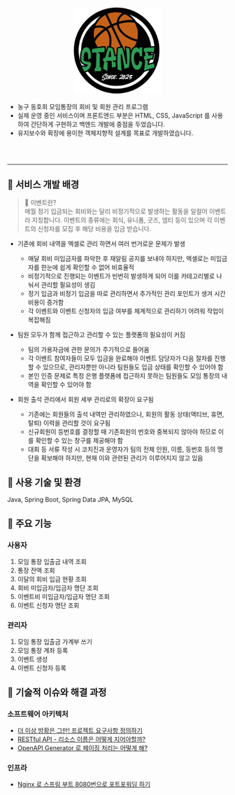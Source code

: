 <div align="center">
  <img src="src/main/resources/static/images/stance.png" alt="stance image" width="200">
</div>

- 농구 동호회 모임통장의 회비 및 회원 관리 프로그램
- 실제 운영 중인 서비스이며 프론트엔드 부분은 HTML, CSS, JavaScript 를 사용하여 간단하게 구현하고 백엔드 개발에 중점을 두었습니다.
- 유지보수와 확장에 용이한 객체지향적 설계를 목표로 개발하였습니다.
<br>
<br>

---
## 🏀 서비스 개발 배경

> 🎉 이벤트란? <br>
매월 정기 입금되는 회비와는 달리 비정기적으로 발생하는 활동을 일컬어 이벤트라 지칭합니다. 이벤트의 종류에는 회식, 유니폼, 굿즈, 엠티 등이 있으며 각 이벤트의 신청자를 모집 후 해당 비용을 입금 받습니다.
> 
- 기존에 회비 내역을 엑셀로 관리 하면서 여러 번거로운 문제가 발생
    - 매달 회비 미입금자를 파악한 후 재알림 공지를 보내야 하지만, 엑셀로는 미입금자를 한눈에 쉽게 확인할 수 없어 비효율적
    - 비정기적으로 진행되는 이벤트가 빈번히 발생하게 되어 이를 카테고리별로 나눠서 관리할 필요성이 생김
    - 정기 입금과 비정기 입금을 따로 관리하면서 추가적인 관리 포인트가 생겨 시간 비용이 증가함
    - 각 이벤트와 이벤트 신청자의 입금 여부를 체계적으로 관리하기 어려워 작업이 복잡해짐

- 팀원 모두가 함께 접근하고 관리할 수 있는 플랫폼의 필요성이 커짐
    - 팀의 가용자금에 관한 문의가 주기적으로 들어옴
    - 각 이벤트 참여자들이 모두 입금을 완료해야 이벤트 담당자가 다음 절차를 진행할 수 있으므로, 관리자뿐만 아니라 팀원들도 입금 상태를 확인할 수 있어야 함
    - 본인 인증 문제로 특정 은행 플랫폼에 접근하지 못하는 팀원들도 모임 통장의 내역을 확인할 수 있어야 함

- 회원 출석 관리에서 회원 세부 관리로의 확장이 요구됨
    - 기존에는 회원들의 출석 내역만 관리하였으나, 회원의 활동 상태(액티브, 휴면, 탈퇴) 이력을 관리할 것이 요구됨
    - 신규회원이 등번호를 결정할 때 기존회원의 번호와 중복되지 않아야 하므로 이를 확인할 수 있는 창구를 제공해야 함
    - 대회 등 서류 작성 시 코치진과 운영자가 팀의 전체 인원, 이름, 등번호 등의 명단을 확보해야 하지만, 현재 이와 관련된 관리가 이루어지지 않고 있음

## 🏀 사용 기술 및 환경

Java, Spring Boot, Spring Data JPA, MySQL

## 🏀 주요 기능

### 사용자

1. 모임 통장 입출금 내역 조회
2. 통장 잔액 조회
3. 이달의 회비 입금 현황 조회
4. 회비 미입금자/입금자 명단 조회
5. 이벤트비 미입금자/입금자 명단 조회
6. 이벤트 신청자 명단 조회

### 관리자

1. 모임 통장 입출금 가계부 쓰기
2. 모임 통장 계좌 등록
3. 이벤트 생성
4. 이벤트 신청자 등록

## 🏀 기술적 이슈와 해결 과정

### 소프트웨어 아키텍처
- [더 이상 방황은 그만! 프로젝트 요구사항 정의하기](https://kellyihyeon.github.io/2024/07/07/%EC%9A%94%EA%B5%AC%EC%82%AC%ED%95%AD-%EC%A0%95%EC%9D%98%EC%84%9C/?t=1728882752917)
- [RESTful API - 리소스 이름은 어떻게 지어야할까?](https://kellyihyeon.github.io/2024/09/04/%EB%A6%AC%EC%86%8C%EC%8A%A4-%EC%9D%B4%EB%A6%84%EC%9D%80-%EC%96%B4%EB%96%BB%EA%B2%8C-%EC%A7%80%EC%96%B4%EC%95%BC%ED%95%A0%EA%B9%8C/?t=1727250665710)
- [OpenAPI Generator 로 페이징 처리는 어떻게 해?](https://kellyihyeon.github.io/2024/09/11/OpenAPI-Generator%EB%A1%9C-%ED%8E%98%EC%9D%B4%EC%A7%95-%EC%B2%98%EB%A6%AC%EB%8A%94-%EC%96%B4%EB%96%BB%EA%B2%8C-%ED%95%B4/?t=1728317733852)

### 인프라
- [Nginx 로 스프링 부트 8080번으로 포트포워딩 하기](https://kellyihyeon.github.io/2024/10/07/Nginx%EB%A1%9C-%EC%8A%A4%ED%94%84%EB%A7%81-%EB%B6%80%ED%8A%B8-8080%EB%B2%88%EC%9C%BC%EB%A1%9C-%ED%8F%AC%ED%8A%B8-%ED%8F%AC%EC%9B%8C%EB%94%A9-%ED%95%98%EA%B8%B0/?t=1728317848640)
